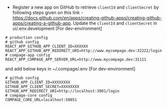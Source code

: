 - Register a new app on GitHub to retrieve `clientId` and `clientSecret` by following steps given on this link - https://docs.github.com/en/apps/creating-github-apps/creating-github-apps/creating-a-github-app. Update the `clientId` and `clientSecret` in ui/.env.development [For dev-environment]
 ```shell
 # production config
 # github config
 REACT_APP_GITHUB_APP_CLIENT_ID=XXXXXX
 REACT_APP_GITHUB_APP_REDIRECT_URI=http://www.mycompage.dev:32222/login
 # compage-app config
 REACT_APP_COMPAGE_APP_SERVER_URL=http://www.mycompage.dev:31111
 ```
and add below keys in ~/.compage/.env  [For dev-environment]
   ```shell
   # github config
   GITHUB_APP_CLIENT_ID=XXXXXXXX
   GITHUB_APP_CLIENT_SECRET=XXXXXXXX
   GITHUB_APP_REDIRECT_URI=http://localhost:3001/login
   # compage-core config
   COMPAGE_CORE_URL=localhost:50051
   ```
